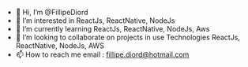 - 👋 Hi, I’m @FillipeDiord
- 👀 I’m interested in ReactJs, ReactNative, NodeJs
- 🌱 I’m currently learning ReactJs, ReactNative, NodeJs, Aws
- 💞️ I’m looking to collaborate on projects in use Technologies ReactJs, ReactNative, NodeJs, AWS
- 📫 How to reach me email : fillipe.diord@hotmail.com
